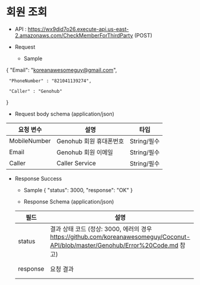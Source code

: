 # 회원 조회


- API : https://wx9did7o26.execute-api.us-east-2.amazonaws.com/CheckMemberForThirdParty (POST)


- Request

  * Sample 
 
 { 
     "Email": "koreanawesomeguy@gmail.com", 
     
     "PhoneNumber" : "821041139274", 
     
     "Caller" : "Genohub"
 }
  
  * Request body schema (application/json)
  
  요청 변수 | 설명 | 타입
  ------------ | ------------- | -------------
  MobileNumber | Genohub 회원 휴대폰번호 | String/필수
  Email | Genohub 회원 이메일 | String/필수
  Caller | Caller Service | String/필수
  
- Response Success

  * Sample 
  {
      "status": 3000,
      "response": "OK"
  }
  
  * Response Schema (application/json)

  필드 | 설명 | 타입
  ------------ | ------------- | -------------
  status | 결과 상태 코드 (정상: 3000, 에러의 경우 https://github.com/koreanawesomeguy/Coconut-API/blob/master/Genohub/Error%20Code.md 참고) | String/필수
  response | 요청 결과 | String/필수
 
